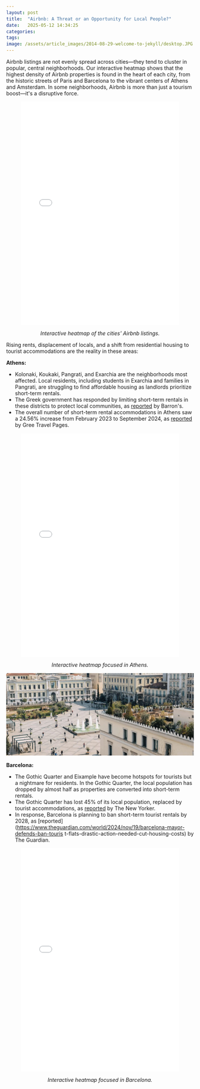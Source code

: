 ```yaml
---
layout: post
title:  "Airbnb: A Threat or an Opportunity for Local People?"
date:   2025-05-12 14:34:25
categories: 
tags: 
image: /assets/article_images/2014-08-29-welcome-to-jekyll/desktop.JPG
---
```

Airbnb listings are not evenly spread across cities—they tend to cluster in popular, central
neighborhoods. Our interactive heatmap shows that the highest density of Airbnb properties
is found in the heart of each city, from the historic streets of Paris and Barcelona to the
vibrant centers of Athens and Amsterdam. In some neighborhoods, Airbnb is more than just
a tourism boost—it's a disruptive force.

<figure>
  <iframe src="/assets/threat_opportunity/Full_heatmap_interactive.html" width="100%" height="600px" style="border:none;"></iframe>
  <figcaption style="text-align: center; font-style: italic; margin-top: 10px;">
    Interactive heatmap of the cities' Airbnb listings.
  </figcaption>
</figure>

Rising rents, displacement of locals, and a shift from residential housing to tourist
accommodations are the reality in these areas:

**Athens:**
- Kolonaki, Koukaki, Pangrati, and Exarchia are the neighborhoods most affected.
Local residents, including students in Exarchia and families in Pangrati, are
struggling to find affordable housing as landlords prioritize short-term rentals.
- The Greek government has responded by limiting short-term rentals in these districts
to protect local communities, as [reported](
https://www.barrons.com/news/short-term-rental-limits-in-popular-athens-areas-takeeffect-ce810cde) by Barron's. 
- The overall number of short-term rental accommodations in Athens saw a 24.56%
increase from February 2023 to September 2024, as [reported](https://news.gtp.gr/2024/10/11/short-term-rental-accommodations-rise-in-downtown-athens/) by Gree Travel Pages.

<figure>
  <iframe src="/assets/threat_opportunity/enhanced_focused_athens_heatmap_extended.html" width="100%" height="600px" style="border:none;"></iframe>
  <figcaption style="text-align: center; font-style: italic; margin-top: 10px;">
    Interactive heatmap focused in Athens.
  </figcaption>
</figure>


![The city centre of Athens.](/assets/threat_opportunity/athens.jpg)

**Barcelona:**
- The Gothic Quarter and Eixample have become hotspots for tourists but a nightmare
for residents. In the Gothic Quarter, the local population has dropped by almost half
as properties are converted into short-term rentals.
- The Gothic Quarter has lost 45% of its local population, replaced by tourist
accommodations, as [reported](https://www.newyorker.com/magazine/2019/04/29/the-airbnb-invasion-of-barcelona) by The New Yorker. 
- In response, Barcelona is planning to ban short-term tourist rentals by 2028, as [reported](https://www.theguardian.com/world/2024/nov/19/barcelona-mayor-defends-ban-touris
t-flats-drastic-action-needed-cut-housing-costs) by The Guardian.

<figure>
  <iframe src="/assets/threat_opportunity/enhanced_barcelona_heatmap.html" width="100%" height="600px" style="border:none;"></iframe>
  <figcaption style="text-align: center; font-style: italic; margin-top: 10px;">
    Interactive heatmap focused in Barcelona.
  </figcaption>
</figure>
